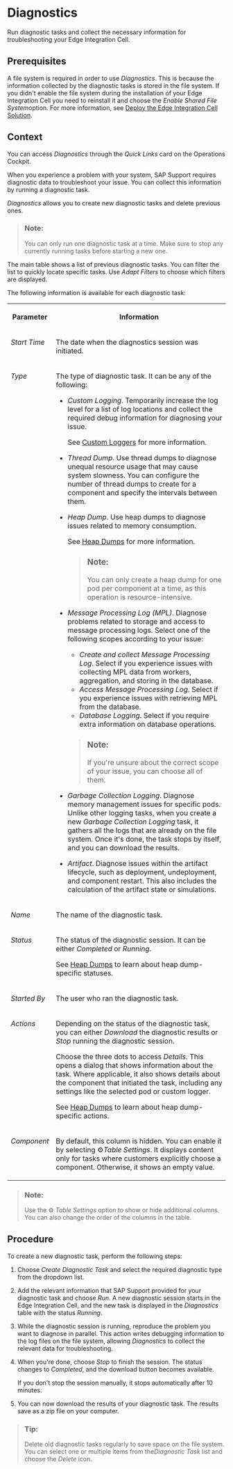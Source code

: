 <!-- loio80f3050fb26e42a6b09dfcdb06f8cd50 -->

<link rel="stylesheet" type="text/css" href="css/sap-icons.css"/>

# Diagnostics

Run diagnostic tasks and collect the necessary information for troubleshooting your Edge Integration Cell.



<a name="loio80f3050fb26e42a6b09dfcdb06f8cd50__section_im3_4gp_hcc"/>

## Prerequisites

A file system is required in order to use *Diagnostics*. This is because the information collected by the diagnostic tasks is stored in the file system. If you didn't enable the file system during the installation of your Edge Integration Cell you need to reinstall it and choose the *Enable Shared File System*option. For more information, see [Deploy the Edge Integration Cell Solution](deploy-the-edge-integration-cell-solution-ab81b84.md).



<a name="loio80f3050fb26e42a6b09dfcdb06f8cd50__section_nh4_hhp_hcc"/>

## Context

You can access *Diagnostics* through the *Quick Links* card on the Operations Cockpit.

When you experience a problem with your system, SAP Support requires diagnostic data to troubleshoot your issue. You can collect this information by running a diagnostic task.

*Diagnostics* allows you to create new diagnostic tasks and delete previous ones.

> ### Note:  
> You can only run one diagnostic task at a time. Make sure to stop any currently running tasks before starting a new one.

The main table shows a list of previous diagnostic tasks. You can filter the list to quickly locate specific tasks. Use *Adapt Filters* to choose which filters are displayed.

The following information is available for each diagnostic task:


<table>
<tr>
<th valign="top">

Parameter

</th>
<th valign="top">

Information

</th>
</tr>
<tr>
<td valign="top">

*Start Time*

</td>
<td valign="top">

The date when the diagnostics session was initiated.

</td>
</tr>
<tr>
<td valign="top">

*Type*

</td>
<td valign="top">

The type of diagnostic task. It can be any of the following:

-   *Custom Logging*. Temporarily increase the log level for a list of log locations and collect the required debug information for diagnosing your issue.

    See [Custom Loggers](custom-loggers-7e52a49.md) for more information.

-   *Thread Dump*. Use thread dumps to diagnose unequal resource usage that may cause system slowness. You can configure the number of thread dumps to create for a component and specify the intervals between them.
-   *Heap Dump*. Use heap dumps to diagnose issues related to memory consumption.

    See [Heap Dumps](heap-dumps-5ce5ce5.md) for more information.

    > ### Note:  
    > You can only create a heap dump for one pod per component at a time, as this operation is resource-intensive.

-   *Message Processing Log \(MPL\)*. Diagnose problems related to storage and access to message processing logs. Select one of the following scopes according to your issue:

    -   *Create and collect Message Processing Log*. Select if you experience issues with collecting MPL data from workers, aggregation, and storing in the database.
    -   *Access Message Processing Log*. Select if you experience issues with retrieving MPL from the database.
    -   *Database Logging*. Select if you require extra information on database operations.

    > ### Note:  
    > If you're unsure about the correct scope of your issue, you can choose all of them.

-   *Garbage Collection Logging*. Diagnose memory management issues for specific pods. Unlike other logging tasks, when you create a new *Garbage Collection Logging* task, it gathers all the logs that are already on the file system. Once it's done, the task stops by itself, and you can download the results.
-   *Artifact*. Diagnose issues within the artifact lifecycle, such as deployment, undeployment, and component restart. This also includes the calculation of the artifact state or simulations.



</td>
</tr>
<tr>
<td valign="top">

*Name*

</td>
<td valign="top">

The name of the diagnostic task.

</td>
</tr>
<tr>
<td valign="top">

*Status*

</td>
<td valign="top">

The status of the diagnostic session. It can be either *Completed* or *Running*.

See [Heap Dumps](heap-dumps-5ce5ce5.md) to learn about heap dump-specific statuses.

</td>
</tr>
<tr>
<td valign="top">

*Started By* 

</td>
<td valign="top">

The user who ran the diagnostic task.

</td>
</tr>
<tr>
<td valign="top">

*Actions*

</td>
<td valign="top">

Depending on the status of the diagnostic task, you can either *Download* the diagnostic results or *Stop* running the diagnostic session.

Choose the three dots to access *Details*. This opens a dialog that shows information about the task. Where applicable, it also shows details about the component that initiated the task, including any settings like the selected pod or custom logger.

See [Heap Dumps](heap-dumps-5ce5ce5.md) to learn about heap dump-specific actions.

</td>
</tr>
<tr>
<td valign="top">

*Component*

</td>
<td valign="top">

By default, this column is hidden. You can enable it by selecting :gear:*Table Settings*. It displays content only for tasks where customers explicitly choose a component. Otherwise, it shows an empty value.

</td>
</tr>
</table>

> ### Note:  
> Use the :gear: *Table Settings* option to show or hide additional columns. You can also change the order of the columns in the table.



## Procedure

To create a new diagnostic task, perform the following steps:

1.  Choose *Create Diagnostic Task* and select the required diagnostic type from the dropdown list.
2.  Add the relevant information that SAP Support provided for your diagnostic task and choose *Run*. A new diagnostic session starts in the Edge Integration Cell, and the new task is displayed in the *Diagnostics* table with the status *Running*.
3.  While the diagnostic session is running, reproduce the problem you want to diagnose in parallel. This action writes debugging information to the log files on the file system, allowing *Diagnostics* to collect the relevant data for troubleshooting.
4.  When you're done, choose *Stop* to finish the session. The status changes to *Completed*, and the download button becomes available.

    If you don't stop the session manually, it stops automatically after 10 minutes.

5.  You can now download the results of your diagnostic task. The results save as a zip file on your computer.


> ### Tip:  
> Delete old diagnostic tasks regularly to save space on the file system. You can select one or multiple items from the*Diagnostic Task* list and choose the *Delete* icon.

